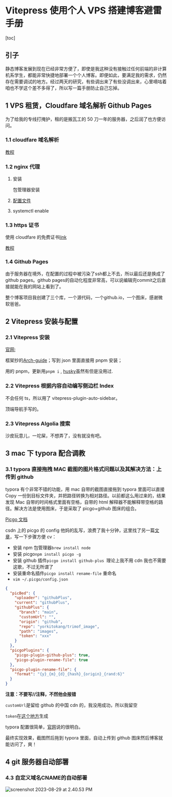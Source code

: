 # Vitepress 使用个人 VPS 搭建博客避雷手册

[toc]

## 引子

静态博客发展到现在已经非常方便了，即使是我这种没有接触过任何前端的非计算机系学生，都能非常快捷地部署一个个人博客。即便如此，要满足我的需求，仍然存在需要调试的地方。经过两天的研究，有些调出来了有些没调出来，心里嘀咕着咱也不学这个差不多得了，所以写一篇手册防止自己忘掉。

## 1 VPS 租赁，Cloudfare 域名解析 Github Pages

为了给我的专线打掩护，租的是搬瓦工的 50 刀一年的服务器，之后润了也方便访问。

### 1.1 cloudfare 域名解析

[教程](https://www.bandwagonhost.net/5986.html)

### 1.2 nginx 代理

1. 安装

   包管理器安装

2. [配置文件](https://www.nginx.com/resources/wiki/start/topics/examples/full/)

3. systemctl enable

### 1.3 https 证书

使用 cloudfare 的免费证书[link](https://www.cloudflare.com/zh-cn/learning/ssl/what-is-an-ssl-certificate/)

[教程](https://seviche.cc/2022-06-12-cloudflare/)

### 1.4 Github Pages

由于服务器在境外，在配置的过程中被污染了ssh都上不去，所以最后还是换成了github pages。github pages的自动化程度非常高，可以说编辑完commit之后直接就能在我的网站上看到了。

整个博客项目我创建了三个库，一个源代码，一个github.io，一个图床，感谢微软爸爸。

## 2 Vitepress 安装与配置

### 2.1 Vitepress 安装

[官网](https://vitepress.dev/);

框架抄的[Arch-guide](https://arch.icekylin.online/)；写到 json 里面直接用 pnpm 安装；

用的 pnpm，更新用`pnpm i` , [husky](https://typicode.github.io/husky/guide.html)虽然有但是没用过.

### 2.2 Vitepress 根据内容自动编写侧边栏 Index

不会任何 ts，所以用了 vitepress-plugin-auto-sidebar。

顶端导航手写的。

### 2.3 Vitepress Algolia 搜索

沙皮玩意儿，一坨屎，不想弄了，没有就没有吧。

## 3 mac 下 typora 配合调教

### 3.1 typora 直接拖拽 MAC 截图的图片格式问题以及其解决方法：上传到 github

typora 有个非常不错的功能，用 mac 自带的截图直接拖到 typora 里面可以直接 Copy 一份到目标文件夹，并把路径转换为相对路径。以前都这么用过来的，结果发现 Mac 自带的时间格式里面有空格，自带的 html 解释器不能解释带空格的路径。解决方法是使用图床，于是采取了 picgo+github 图床的组合。

[Picgo 文档](https://picgo.github.io/PicGo-Doc/)

csdn 上的 picgo 的 config 他妈的乱写，浪费了我十分钟，这里找了另一篇[文章](https://www.jianshu.com/p/33e7da24ee36)，写一下步骤方便 cv：

- 安装 npm 包管理器`brew install node`
- 安装 picgo`npm install picgo -g`
- 安装 github 插件`picgo install github-plus `理论上我不用 cdn 我也不需要这歌，不过无所谓了
- 安装重命名插件`picgo install rename-file` 重命名
- `vim ~/.picgo/config.json`

```json
{
  "picBed": {
    "uploader": "githubPlus",
    "current": "githubPlus",
    "githubPlus": {
      "branch": "main",
      "customUrl": "",
      "origin": "github",
      "repo": "yorkitokang/trimof_image",
      "path": "images",
      "token": "xxx"
    }
  },
  "picgoPlugins": {
    "picgo-plugin-github-plus": true,
    "picgo-plugin-rename-file": true
  },
  "picgo-plugin-rename-file": {
    "format": "{y}_{m}_{d}_{hash}_{origin}_{rand:6}"
  }
}
```

**注意：不要写//注释，不然他会报错**

`customUrl`是留给 github 的中国 cdn 的，我没用成功，所以我留空

`token`在[这个地方](https://github.com/settings/tokens)生成

typora 配置很简单，[官网](https://support.typora.io/Upload-Image)说的很明白。

最终实现效果，截图然后拖到 typora 里面，自动上传到 github 图床然后博客就能访问了，爽！

## 4 git 服务器自动部署

### 4.3 自定义域名CNAME的自动部署



![screenshot 2023-08-29 at 2.40.53 PM](https://raw.githubusercontent.com/yorkitokang/trimof_image/main/images/2023_08_29_f4f749bc5754ab7dd97748b303d5d9ed.png)
